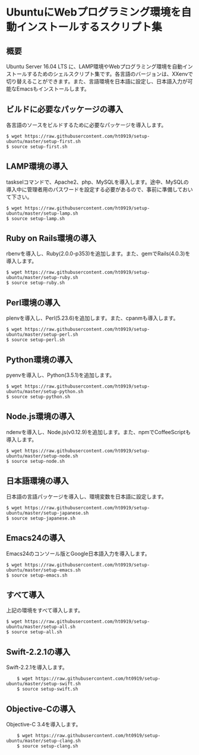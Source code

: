 # UbuntuにWebプログラミング環境を自動インストールするスクリプト集

## 概要

Ubuntu Server 16.04 LTS に、LAMP環境やWebプログラミング環境を自動インストールするためのシェルスクリプト集です。各言語のバージョンは、XXenvで切り替えることができます。また、言語環境を日本語に設定し、日本語入力が可能なEmacsもインストールします。

## ビルドに必要なパッケージの導入

各言語のソースをビルドするために必要なパッケージを導入します。

    $ wget https://raw.githubusercontent.com/ht0919/setup-ubuntu/master/setup-first.sh
    $ source setup-first.sh

## LAMP環境の導入

taskselコマンドで、Apache2、php、MySQLを導入します。途中、MySQLの導入中に管理者用のパスワードを設定する必要があるので、事前に準備しておいて下さい。

    $ wget https://raw.githubusercontent.com/ht0919/setup-ubuntu/master/setup-lamp.sh
    $ source setup-lamp.sh

## Ruby on Rails環境の導入

rbenvを導入し、Ruby(2.0.0-p353)を追加します。また、gemでRails(4.0.3)を導入します。

    $ wget https://raw.githubusercontent.com/ht0919/setup-ubuntu/master/setup-ruby.sh
    $ source setup-ruby.sh

## Perl環境の導入

plenvを導入し、Perl(5.23.6)を追加します。また、cpanmも導入します。

    $ wget https://raw.githubusercontent.com/ht0919/setup-ubuntu/master/setup-perl.sh
    $ source setup-perl.sh

## Python環境の導入

pyenvを導入し、Python(3.5.1)を追加します。

    $ wget https://raw.githubusercontent.com/ht0919/setup-ubuntu/master/setup-python.sh
    $ source setup-python.sh

## Node.js環境の導入

ndenvを導入し、Node.js(v0.12.9)を追加します。また、npmでCoffeeScriptも導入します。

    $ wget https://raw.githubusercontent.com/ht0919/setup-ubuntu/master/setup-node.sh
    $ source setup-node.sh

## 日本語環境の導入

日本語の言語パッケージを導入し、環境変数を日本語に設定します。

    $ wget https://raw.githubusercontent.com/ht0919/setup-ubuntu/master/setup-japanese.sh
    $ source setup-japanese.sh

## Emacs24の導入

Emacs24のコンソール版とGoogle日本語入力を導入します。

    $ wget https://raw.githubusercontent.com/ht0919/setup-ubuntu/master/setup-emacs.sh
    $ source setup-emacs.sh

## すべて導入

上記の環境をすべて導入します。

    $ wget https://raw.githubusercontent.com/ht0919/setup-ubuntu/master/setup-all.sh
    $ source setup-all.sh

## Swift-2.2.1の導入

Swift-2.2.1を導入します。

        $ wget https://raw.githubusercontent.com/ht0919/setup-ubuntu/master/setup-swift.sh
        $ source setup-swift.sh

## Objective-Cの導入

Objective-C 3.4を導入します。

        $ wget https://raw.githubusercontent.com/ht0919/setup-ubuntu/master/setup-clang.sh
        $ source setup-clang.sh
